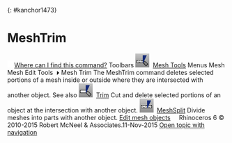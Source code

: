 ---
---

{: #kanchor1473}
# MeshTrim
 [![images/transparent.gif](images/transparent.gif)Where can I find this command?](javascript:void(0);) Toolbars
![images/meshtrim.png](images/meshtrim.png) [Mesh Tools](mesh-tools-toolbar.html) 
Menus
Mesh
Mesh Edit Tools![images/menuarrow.gif](images/menuarrow.gif)
Mesh Trim
The MeshTrim command deletes selected portions of a mesh inside or outside where they are intersected with another object.
See also
![images/trim.png](images/trim.png) [Trim](trim.html) 
Cut and delete selected portions of an object at the intersection with another object.
![images/meshsplit.png](images/meshsplit.png) [MeshSplit](meshsplit.html) 
Divide meshes into parts with another object.
 [Edit mesh objects](sak-meshtools.html) 
&#160;
&#160;
Rhinoceros 6 © 2010-2015 Robert McNeel &amp; Associates.11-Nov-2015
 [Open topic with navigation](meshtrim.html) 

